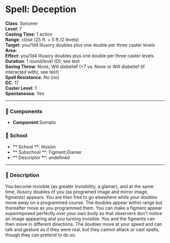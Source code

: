 
# Spell: Deception
**Class**: Sorcerer  
**Level**: 7  
**Casting Time**: 1 action  
**Range**: close (25 ft. + 5 ft./2 levels)  
**Target**: you/1d4 illusory doubles plus one double per three caster levels  
**Area**:   
**Effect**: you/1d4 illusory doubles plus one double per three caster levels  
**Duration**: 1 round/level (D); see text  
**Saving Throw**: None, Will disbelief (+7 vs. None or Will disbelief (if interacted with); see text)  
**Spell Resistance**: No (no)  
**DC**: 17  
**Caster Level**: 1  
**Spontaneous**: Yes

---

### 🔮 Components
- **Component**:Somatic

### 🏫 School
- ** School **: Illusion
- ** Subschool **: Figment,Glamer
- ** Descriptor **: undefined
---

### 📜 Description
You become invisible (as greater invisibility, a glamer), and at the same time, illusory doubles of you (as programed image and mirror image, figments) appears. You are then free to go elsewhere while your doubles move away on a programmed course. The doubles appear within range but thereafter move as you programmed them. You can make a figment appear superimposed perfectly over your own body so that observers don't notice an image appearing and you turning invisible. You and the figments can then move in different directions. The doubles move at your speed and can talk and gesture as if they were real, but they cannot attack or cast spells, though they can pretend to do so.
